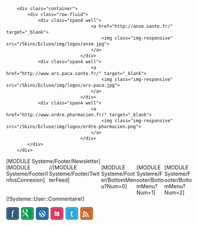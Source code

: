 		<div class="container">
			<div class="row-fluid">
				<div class="span4 well">
                                    <a href="http://ansm.sante.fr/" target="_blank">
                                        <img class="img-responsive" src="/Skins/Ecluse/img/logos/ansm.jpg">
                                    </a>
                                </div>
				<div class="span4 well">
                                    <a href="http://www.ars.paca.sante.fr/" target="_blank">
                                        <img class="img-responsive" src="/Skins/Ecluse/img/logos/ars-paca.jpg">
                                    </a>
                                </div>
				<div class="span4 well">
                                    <a href="http://www.ordre.pharmacien.fr/" target="_blank">
                                        <img class="img-responsive" src="/Skins/Ecluse/img/logos/ordre-pharmacien.png">
                                    </a>
                                </div>
			</div>
		</div>

<footer id="footer" class="omega clearfix">
	<section class="footer">
		<div class="overlay-kb"></div>
		<div class="container">
			<div class="row-fluid">
				<div style="clear:both"></div>
				<div id="lofadvafooterfooter" class="lofadvafooter">
					<div id="lofadva-pos-1" class="lof-position" style="width:100%">
						<div class="lof-position-wrap">
							<div class="lofadva-block-1 lof-block" style="width:100%; float:left;">
								[MODULE Systeme/Footer/Newsletter]
							</div>
							<div style="clear:both;"></div>
						</div>
					</div>
				</div>
				<div id="lofadva-pos-2" class="lof-position" style="width:100%">
					<div class="lof-position-wrap">
						<div class="lofadva-block-1 lof-block" style="width:23.00%; float:left;">
							[MODULE Systeme/Footer/InfosConnexion]
						</div>
						<div class="lofadva-block-2 lof-block" style="width:28.00%; float:left;">
							//[MODULE Systeme/Footer/TwitterFeed]
						</div>
						<div class="lofadva-block-3 lof-block" style="width:19.00%; float:left;">
							[MODULE Systeme/Footer/BottomMenu?Num=0]
						</div>
						<div class="lofadva-block-4 lof-block" style="width:15%; float:left;">
							[MODULE Systeme/Footer/BottomMenu?Num=1]
						</div>
						<div class="lofadva-block-5 lof-block" style="width:15%; float:left;">
							[MODULE Systeme/Footer/BottomMenu?Num=2]
						</div>
						<div style="clear:both;"></div>
					</div>
				</div>
			</div>
		</div>
	</section>
	<section id="footer-bottom">
		<div class="container">
			<div class="row-fluid">
				<div class="span6">
					<div class="copyright">
                                                    [!Systeme::User::Commentaire!]
					</div>
				</div>
				<div class="span6">
					<div class="footnav">
						<div class="customhtml block " id="leo-customhtml-footnav">
							<div class="block_content">
								<p><img src="/Skins/Paranature/Css/modules/leocustomfootnav/images/icon-social.png" alt="" />
								</p>
							</div>
						</div>
					</div>
				</div>
			</div>
		</div>
	</section>

</footer>